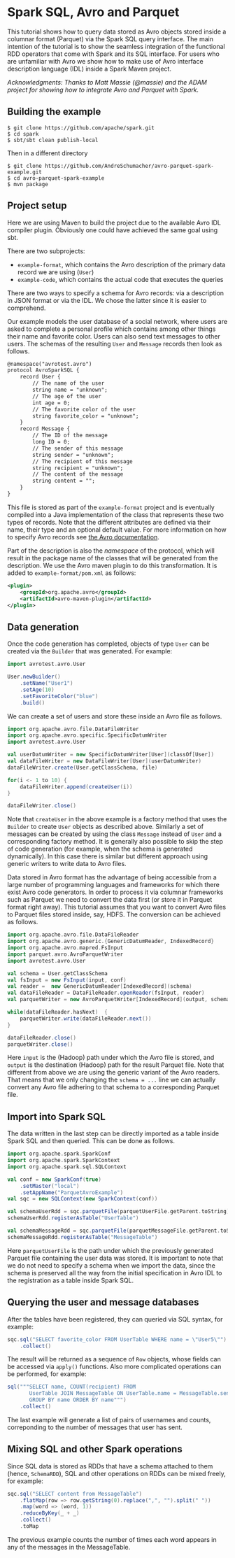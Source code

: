 Spark SQL, Avro and Parquet
===========================

This tutorial shows how to query data stored as Avro objects stored
inside a columnar format (Parquet) via the Spark SQL query
interface. The main intention of the tutorial is to show the seamless
integration of the functional RDD operators that come with Spark and
its SQL interface. For users who are unfamiliar with Avro we show how
to make use of Avro interface description language (IDL) inside a
Spark Maven project.

_Acknowledgments: Thanks to Matt Massie (@massie) and the ADAM
project for showing how to integrate Avro and Parquet with Spark._

Building the example
--------------------

```
$ git clone https://github.com/apache/spark.git
$ cd spark
$ sbt/sbt clean publish-local
```

Then in a different directory

```
$ git clone https://github.com/AndreSchumacher/avro-parquet-spark-example.git
$ cd avro-parquet-spark-example
$ mvn package
```

Project setup
-------------

Here we are using Maven to build the project due to the available Avro
IDL compiler plugin. Obviously one could have achieved the same goal
using sbt.

There are two subprojects:

* `example-format`, which contains the Avro description of the primary
  data record we are using (`User`)
* `example-code`, which contains the actual code that executes the
  queries

There are two ways to specify a schema for Avro records: via a
description in JSON format or via the IDL.  We chose the latter since
it is easier to comprehend.

Our example models the user database of a social network, where users
are asked to complete a personal profile which contains among other
things their name and favorite color. Users can also send text
messages to other users. The schemas of the resulting `User` and
`Message` records then look as follows.

```xml
@namespace("avrotest.avro")
protocol AvroSparkSQL {
    record User {
        // The name of the user
        string name = "unknown";
        // The age of the user
        int age = 0;
        // The favorite color of the user
        string favorite_color = "unknown";
    }
    record Message {
        // The ID of the message
        long ID = 0;
        // The sender of this message
        string sender = "unknown";
        // The recipient of this message
        string recipient = "unknown";
        // The content of the message
        string content = "";
    }
}
```

This file is stored as part of the `example-format` project and is
eventually compiled into a Java implementation of the class that
represents these two types of records. Note that the different
attributes are defined via their name, their type and an optional
default value. For more information on how to specify Avro records see
[the Avro documentation](http://avro.apache.org/docs/current/idl.html).

Part of the description is also the _namespace_ of the protocol, which
will result in the package name of the classes that will be generated
from the description. We use the Avro maven plugin to do this
transformation. It is added to `example-format/pom.xml` as follows:

```xml
<plugin>
    <groupId>org.apache.avro</groupId>
    <artifactId>avro-maven-plugin</artifactId>
</plugin>
```

Data generation
---------------

Once the code generation has completed, objects of type `User` can be
created via the `Builder` that was generated. For example:

```Scala
import avrotest.avro.User

User.newBuilder()
    .setName("User1")
    .setAge(10)
    .setFavoriteColor("blue")
    .build()
```

We can create a set of users and store these inside an Avro file as
follows.

```Scala
import org.apache.avro.file.DataFileWriter
import org.apache.avro.specific.SpecificDatumWriter
import avrotest.avro.User

val userDatumWriter = new SpecificDatumWriter[User](classOf[User])
val dataFileWriter = new DataFileWriter[User](userDatumWriter)
dataFileWriter.create(User.getClassSchema, file)

for(i <- 1 to 10) {
    dataFileWriter.append(createUser(i))
}

dataFileWriter.close()
```

Note that `createUser` in the above example is a factory method that
uses the `Builder` to create `User` objects as described above.
Similarly a set of messages can be created by using the class
`Message` instead of `User` and a corresponding factory method. It is
generally also possible to skip the step of code generation (for
example, when the schema is generated dynamically). In this case there
is similar but different approach using generic writers to write data
to Avro files.

Data stored in Avro format has the advantage of being accessible from
a large number of programming languages and frameworks for which there
exist Avro code generators. In order to process it via columnar
frameworks such as Parquet we need to convert the data first (or store
it in Parquet format right away). This tutorial assumes that you want
to convert Avro files to Parquet files stored inside, say, HDFS. The
conversion can be achieved as follows.

```Scala
import org.apache.avro.file.DataFileReader
import org.apache.avro.generic.{GenericDatumReader, IndexedRecord}
import org.apache.avro.mapred.FsInput
import parquet.avro.AvroParquetWriter
import avrotest.avro.User

val schema = User.getClassSchema
val fsInput = new FsInput(input, conf)
val reader =  new GenericDatumReader[IndexedRecord](schema)
val dataFileReader = DataFileReader.openReader(fsInput, reader)
val parquetWriter = new AvroParquetWriter[IndexedRecord](output, schema)

while(dataFileReader.hasNext)  {
    parquetWriter.write(dataFileReader.next())
}

dataFileReader.close()
parquetWriter.close()
```

Here `input` is the (Hadoop) path under which the Avro file is stored,
and `output` is the destination (Hadoop) path for the result Parquet
file. Note that different from above we are using the generic variant
of the Avro readers. That means that we only changing the `schema = ...`
line we can actually convert any Avro file adhering to that schema
to a corresponding Parquet file.

Import into Spark SQL
---------------------

The data written in the last step can be directly imported as a table
inside Spark SQL and then queried. This can be done as follows.

```Scala
import org.apache.spark.SparkConf
import org.apache.spark.SparkContext
import org.apache.spark.sql.SQLContext

val conf = new SparkConf(true)
    .setMaster("local")
    .setAppName("ParquetAvroExample")
val sqc = new SQLContext(new SparkContext(conf))

val schemaUserRdd = sqc.parquetFile(parquetUserFile.getParent.toString)
schemaUserRdd.registerAsTable("UserTable")

val schemaMessageRdd = sqc.parquetFile(parquetMessageFile.getParent.toString)
schemaMessageRdd.registerAsTable("MessageTable")
```

Here `parquetUserFile` is the path under which the previously
generated Parquet file containing the user data was stored. It is
important to note that we do not need to specify a schema when we
import the data, since the schema is preserved all the way from the
initial specification in Avro IDL to the registration as a table
inside Spark SQL.

Querying the user and message databases
---------------------------------------

After the tables have been registered, they can queried via SQL
syntax, for example:

```Scala
sqc.sql("SELECT favorite_color FROM UserTable WHERE name = \"User5\"")
    .collect()
```

The result will be returned as a sequence of `Row` objects, whose
fields can be accessed via `apply()` functions. Also more complicated
operations can be performed, for example:

```Scala
sql("""SELECT name, COUNT(recipient) FROM
       UserTable JOIN MessageTable ON UserTable.name = MessageTable.sender
       GROUP BY name ORDER BY name""")
    .collect()
```

The last example will generate a list of pairs of usernames and
counts, correponding to the number of messages that user has sent.

Mixing SQL and other Spark operations
-------------------------------------

Since SQL data is stored as RDDs that have a schema attached to them
(hence, `SchemaRDD`), SQL and other operations on RDDs can be mixed
freely, for example:

```Scala
sqc.sql("SELECT content from MessageTable")
    .flatMap(row => row.getString(0).replace(",", "").split(" "))
    .map(word => (word, 1))
    .reduceByKey(_ + _)
    .collect()
    .toMap
```

The previous example counts the number of times each word appears in
any of the messages in the MessageTable.
